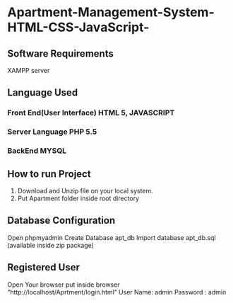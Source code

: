 # Apartment-Management-System-HTML-CSS-JavaScript-
## Software Requirements
XAMPP server
## Language Used
### Front End(User Interface) HTML 5, JAVASCRIPT
### Server Language PHP 5.5
### BackEnd MYSQL
## How to run Project
1. Download and Unzip file on your local system.
2. Put Apartment folder inside root directory
## Database Configuration
Open phpmyadmin
Create Database apt_db
Import database apt_db.sql (available inside zip package)

## Registered User
Open Your browser put inside browser “http://localhost/Aprtment/login.html”
User Name: admin
Password : admin
